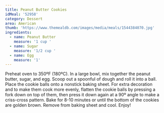 ```yaml
---
title: Peanut Butter Cookies
idMeal: '52958'
category: Dessert
area: American
thumb: 'https://www.themealdb.com/images/media/meals/1544384070.jpg'
ingredients:
  - name: Peanut Butter
    measure: '1 cup '
  - name: Sugar
    measure: '1/2 cup '
  - name: Egg
    measure: '1'
---
```

Preheat oven to 350ºF (180ºC).
In a large bowl, mix together the peanut butter, sugar, and egg.
Scoop out a spoonful of dough and roll it into a ball. Place the cookie balls onto a nonstick baking sheet.
For extra decoration and to make them cook more evenly, flatten the cookie balls by pressing a fork down on top of them, then press it down again at a 90º angle to make a criss-cross pattern.
Bake for 8-10 minutes or until the bottom of the cookies are golden brown.
Remove from baking sheet and cool.
Enjoy!

